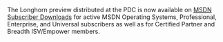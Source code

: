 The Longhorn preview distributed at the PDC is now available on [MSDN Subscriber Downloads](http://msdn.microsoft.com/subscriptions/downloads) for active MSDN Operating Systems, Professional, Enterprise, and Universal subscribers as well as for Certified Partner and Breadth ISV/Empower members.